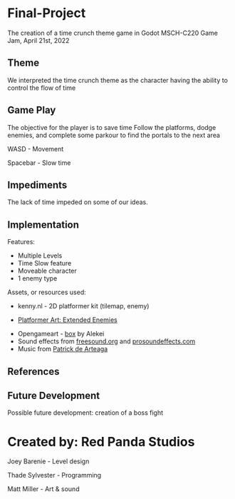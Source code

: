 # Final-Project
The creation of a time crunch theme game in Godot MSCH-C220 Game Jam, April 21st, 2022

## Theme
We interpreted the time crunch theme as the character having the ability to control the flow of time

## Game Play
The objective for the player is to save time Follow the platforms, dodge enemies, and complete some parkour to find the portals to the next area

WASD - Movement

Spacebar - Slow time

## Impediments
The lack of time impeded on some of our ideas.

## Implementation
Features:
- Multiple Levels
- Time Slow feature
- Moveable character
- 1 enemy type

Assets, or resources used:
- kenny.nl - 2D platformer kit (tilemap, enemy)
* [Platformer Art: Extended Enemies](https://kenney.nl/assets/platformer-art-extended-enemies)
- Opengameart - [box](https://opengameart.org/content/box-2) by Alekei
- Sound effects from [freesound.org](https://freesound.org/) and [prosoundeffects.com](https://www.prosoundeffects.com/)
- Music from [Patrick de Arteaga](https://patrickdearteaga.com/)

## References


## Future Development
Possible future development: creation of a boss fight

# Created by: Red Panda Studios
Joey Barenie - Level design

Thade Sylvester - Programming

Matt Miller - Art & sound
